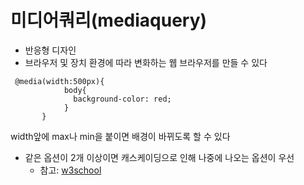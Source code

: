 # 미디어쿼리(mediaquery)
 
* 반응형 디자인
* 브라우저 및 장치 환경에 따라 변화하는 웹 브라우저를 만들 수 있다

```
 @media(width:500px){
            body{
              background-color: red;
            }
       }
```
width앞에 max나 min을 붙이면 배경이 바뀌도록 할 수 있다
* 같은 옵션이 2개 이상이면 캐스케이딩으로 인해 나중에 나오는 옵션이 우선
  * 참고: [w3school](https://www.w3schools.com/cssref/css3_pr_mediaquery.php)
